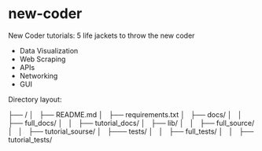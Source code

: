 new-coder
=========

New Coder tutorials: 5 life jackets to throw the new coder

* Data Visualization
* Web Scraping
* APIs
* Networking
* GUI

Directory layout:

├── <Project>/
│   ├── README.md
│   ├── requirements.txt
│   ├── docs/
│   │   ├── full_docs/
│   │   ├── tutorial_docs/
│   ├── lib/
│   │   ├── full_source/
│   │   ├── tutorial_sourse/
│   ├─── tests/
│   │   ├── full_tests/
│   │   ├── tutorial_tests/